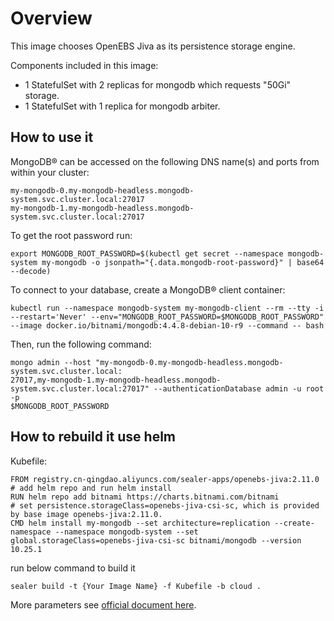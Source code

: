 # Overview

This image chooses OpenEBS Jiva as its persistence storage engine.

Components included in this image:

* 1 StatefulSet with 2 replicas for mongodb which requests "50Gi" storage.
* 1 StatefulSet with 1 replica for mongodb arbiter.

## How to use it

MongoDB&reg; can be accessed on the following DNS name(s) and ports from within your cluster:

```
my-mongodb-0.my-mongodb-headless.mongodb-system.svc.cluster.local:27017
my-mongodb-1.my-mongodb-headless.mongodb-system.svc.cluster.local:27017
```

To get the root password run:

```
export MONGODB_ROOT_PASSWORD=$(kubectl get secret --namespace mongodb-system my-mongodb -o jsonpath="{.data.mongodb-root-password}" | base64 --decode)
```

To connect to your database, create a MongoDB&reg; client container:

```
kubectl run --namespace mongodb-system my-mongodb-client --rm --tty -i --restart='Never' --env="MONGODB_ROOT_PASSWORD=$MONGODB_ROOT_PASSWORD" --image docker.io/bitnami/mongodb:4.4.8-debian-10-r9 --command -- bash
```

Then, run the following command:

```
mongo admin --host "my-mongodb-0.my-mongodb-headless.mongodb-system.svc.cluster.local:
27017,my-mongodb-1.my-mongodb-headless.mongodb-system.svc.cluster.local:27017" --authenticationDatabase admin -u root -p
$MONGODB_ROOT_PASSWORD
```

## How to rebuild it use helm

Kubefile:

```shell
FROM registry.cn-qingdao.aliyuncs.com/sealer-apps/openebs-jiva:2.11.0
# add helm repo and run helm install
RUN helm repo add bitnami https://charts.bitnami.com/bitnami
# set persistence.storageClass=openebs-jiva-csi-sc, which is provided by base image openebs-jiva:2.11.0.
CMD helm install my-mongodb --set architecture=replication --create-namespace --namespace mongodb-system --set global.storageClass=openebs-jiva-csi-sc bitnami/mongodb --version 10.25.1
```

run below command to build it

```shell
sealer build -t {Your Image Name} -f Kubefile -b cloud .
```

More parameters see [official document here](https://artifacthub.io/packages/helm/bitnami/mongodb).